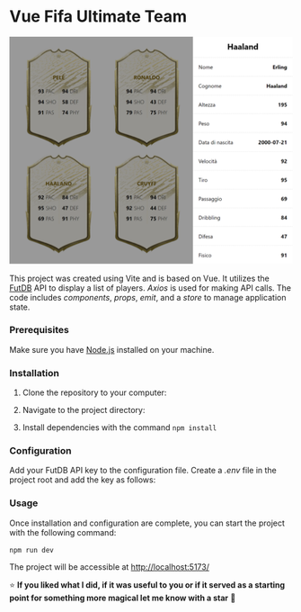 # Vue Fifa Ultimate Team

![Vue Fifa Ultimate Team](https://github.com/JaxonRailey/vue-fifa-ultimate-team/blob/main/screenshot.png?raw=true)


This project was created using Vite and is based on Vue. It utilizes the [FutDB](https://futdb.app/) API to display a list of players. *Axios* is used for making API calls. The code includes *components*, *props*, *emit*, and a *store* to manage application state.

### Prerequisites

Make sure you have [Node.js](https://nodejs.org/) installed on your machine.

### Installation

1. Clone the repository to your computer:

1. Navigate to the project directory:

1. Install dependencies with the command `npm install`

### Configuration

Add your FutDB API key to the configuration file. Create a *.env* file in the project root and add the key as follows:

### Usage

Once installation and configuration are complete, you can start the project with the following command:

```
npm run dev
```

The project will be accessible at [http://localhost:5173/](http://localhost:5173/)

:star: **If you liked what I did, if it was useful to you or if it served as a starting point for something more magical let me know with a star** :green_heart:
